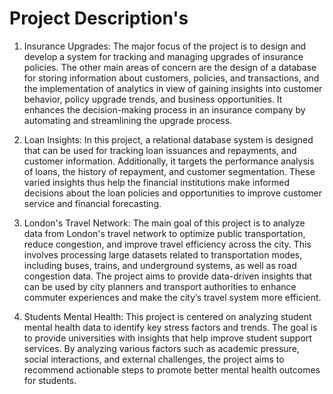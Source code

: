 # Project Description's

1. Insurance Upgrades:
The major focus of the project is to design and develop a system for tracking and managing upgrades of insurance policies. The other main areas of concern are the design of a database for storing information about customers, policies, and transactions, and the implementation of analytics in view of gaining insights into customer behavior, policy upgrade trends, and business opportunities. It enhances the decision-making process in an insurance company by automating and streamlining the upgrade process.


2. Loan Insights:
In this project, a relational database system is designed that can be used for tracking loan issuances and repayments, and customer information. Additionally, it targets the performance analysis of loans, the history of repayment, and customer segmentation. These varied insights thus help the financial institutions make informed decisions about the loan policies and opportunities to improve customer service and financial forecasting.
  
3. London's Travel Network:
The main goal of this project is to analyze data from London's travel network to optimize public transportation, reduce congestion, and improve travel efficiency across the city. This involves processing large datasets related to transportation modes, including buses, trains, and underground systems, as well as road congestion data. The project aims to provide data-driven insights that can be used by city planners and transport authorities to enhance commuter experiences and make the city’s travel system more efficient.
   
4. Students Mental Health:
This project is centered on analyzing student mental health data to identify key stress factors and trends. The goal is to provide universities with insights that help improve student support services. By analyzing various factors such as academic pressure, social interactions, and external challenges, the project aims to recommend actionable steps to promote better mental health outcomes for students.
